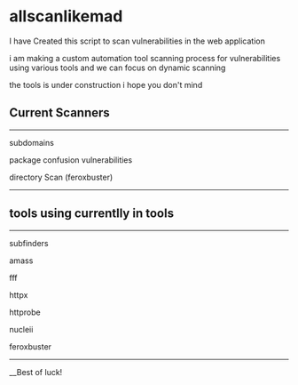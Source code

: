 # allscanlikemad

I have Created this script to scan vulnerabilities in the web application 

i am making a custom automation tool scanning process for vulnerabilities using various tools and we can focus on dynamic scanning

the tools is under construction i hope you don't mind 

## Current Scanners
****
subdomains

package confusion vulnerabilities 

directory Scan (feroxbuster)
****

## tools using currentlly in tools 
***
subfinders

amass

fff

httpx

httprobe

nucleii

feroxbuster
***

__Best of luck! 
